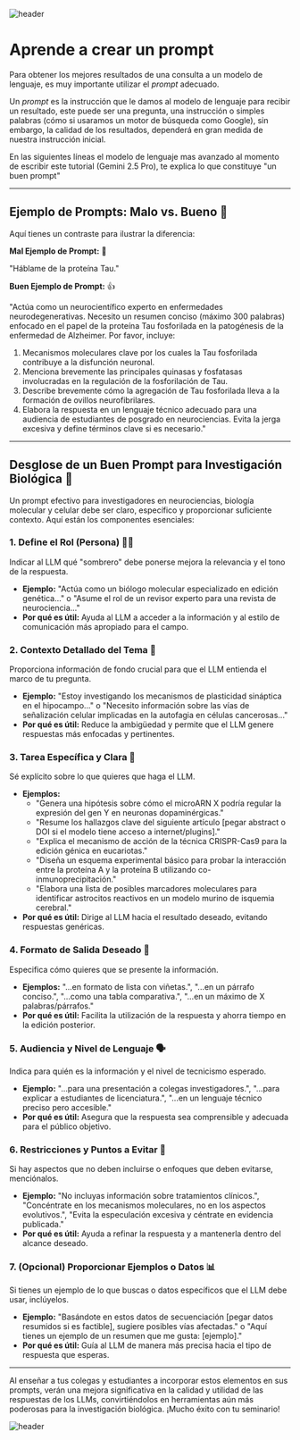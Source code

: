 
![header](/Tutoriales-IFC/assets/header.png)

# Aprende a crear un prompt

Para obtener los mejores resultados de una consulta a un modelo de lenguaje, es muy importante utilizar el *prompt* adecuado. 

Un *prompt* es la instrucción que le damos al modelo de lenguaje para recibir un resultado, este puede ser una pregunta, una instrucción o simples palabras (cómo si usaramos un motor de búsqueda como Google), sin embargo, la calidad de los resultados, dependerá en gran medida de nuestra instrucción inicial. 

En las siguientes líneas el modelo de lenguaje mas avanzado al momento de escribir este tutorial (Gemini 2.5 Pro), te explica lo que constituye "un buen prompt"

---
## Ejemplo de Prompts: Malo vs. Bueno 🧬

Aquí tienes un contraste para ilustrar la diferencia:

**Mal Ejemplo de Prompt:** 💩

"Háblame de la proteína Tau."

**Buen Ejemplo de Prompt:** 👍

"Actúa como un neurocientífico experto en enfermedades neurodegenerativas. Necesito un resumen conciso (máximo 300 palabras) enfocado en el papel de la proteína Tau fosforilada en la patogénesis de la enfermedad de Alzheimer. Por favor, incluye:
1.  Mecanismos moleculares clave por los cuales la Tau fosforilada contribuye a la disfunción neuronal.
2.  Menciona brevemente las principales quinasas y fosfatasas involucradas en la regulación de la fosforilación de Tau.
3.  Describe brevemente cómo la agregación de Tau fosforilada lleva a la formación de ovillos neurofibrilares.
4.  Elabora la respuesta en un lenguaje técnico adecuado para una audiencia de estudiantes de posgrado en neurociencias. Evita la jerga excesiva y define términos clave si es necesario."

---
## Desglose de un Buen Prompt para Investigación Biológica 🔬

Un prompt efectivo para investigadores en neurociencias, biología molecular y celular debe ser claro, específico y proporcionar suficiente contexto. Aquí están los componentes esenciales:

### 1. **Define el Rol (Persona)** 🧑‍🔬
Indicar al LLM qué "sombrero" debe ponerse mejora la relevancia y el tono de la respuesta.
* **Ejemplo:** "Actúa como un biólogo molecular especializado en edición genética..." o "Asume el rol de un revisor experto para una revista de neurociencia..."
* **Por qué es útil:** Ayuda al LLM a acceder a la información y al estilo de comunicación más apropiado para el campo.

### 2. **Contexto Detallado del Tema** 🧪
Proporciona información de fondo crucial para que el LLM entienda el marco de tu pregunta.
* **Ejemplo:** "Estoy investigando los mecanismos de plasticidad sináptica en el hipocampo..." o "Necesito información sobre las vías de señalización celular implicadas en la autofagia en células cancerosas..."
* **Por qué es útil:** Reduce la ambigüedad y permite que el LLM genere respuestas más enfocadas y pertinentes.

### 3. **Tarea Específica y Clara** 🎯
Sé explícito sobre lo que quieres que haga el LLM.
* **Ejemplos:**
    * "Genera una hipótesis sobre cómo el microARN X podría regular la expresión del gen Y en neuronas dopaminérgicas."
    * "Resume los hallazgos clave del siguiente artículo [pegar abstract o DOI si el modelo tiene acceso a internet/plugins]."
    * "Explica el mecanismo de acción de la técnica CRISPR-Cas9 para la edición génica en eucariotas."
    * "Diseña un esquema experimental básico para probar la interacción entre la proteína A y la proteína B utilizando co-inmunoprecipitación."
    * "Elabora una lista de posibles marcadores moleculares para identificar astrocitos reactivos en un modelo murino de isquemia cerebral."
* **Por qué es útil:** Dirige al LLM hacia el resultado deseado, evitando respuestas genéricas.

### 4. **Formato de Salida Deseado** 📄
Especifica cómo quieres que se presente la información.
* **Ejemplos:** "...en formato de lista con viñetas.", "...en un párrafo conciso.", "...como una tabla comparativa.", "...en un máximo de X palabras/párrafos."
* **Por qué es útil:** Facilita la utilización de la respuesta y ahorra tiempo en la edición posterior.

### 5. **Audiencia y Nivel de Lenguaje** 🗣️
Indica para quién es la información y el nivel de tecnicismo esperado.
* **Ejemplo:** "...para una presentación a colegas investigadores.", "...para explicar a estudiantes de licenciatura.", "...en un lenguaje técnico preciso pero accesible."
* **Por qué es útil:** Asegura que la respuesta sea comprensible y adecuada para el público objetivo.

### 6. **Restricciones y Puntos a Evitar** 🚫
Si hay aspectos que no deben incluirse o enfoques que deben evitarse, menciónalos.
* **Ejemplo:** "No incluyas información sobre tratamientos clínicos.", "Concéntrate en los mecanismos moleculares, no en los aspectos evolutivos.", "Evita la especulación excesiva y céntrate en evidencia publicada."
* **Por qué es útil:** Ayuda a refinar la respuesta y a mantenerla dentro del alcance deseado.

### 7. **(Opcional) Proporcionar Ejemplos o Datos** 📊
Si tienes un ejemplo de lo que buscas o datos específicos que el LLM debe usar, inclúyelos.
* **Ejemplo:** "Basándote en estos datos de secuenciación [pegar datos resumidos si es factible], sugiere posibles vías afectadas." o "Aquí tienes un ejemplo de un resumen que me gusta: [ejemplo]."
* **Por qué es útil:** Guía al LLM de manera más precisa hacia el tipo de respuesta que esperas.

---
Al enseñar a tus colegas y estudiantes a incorporar estos elementos en sus prompts, verán una mejora significativa en la calidad y utilidad de las respuestas de los LLMs, convirtiéndolos en herramientas aún más poderosas para la investigación biológica. ¡Mucho éxito con tu seminario!

![header](/Tutoriales-IFC/assets/header.png)

